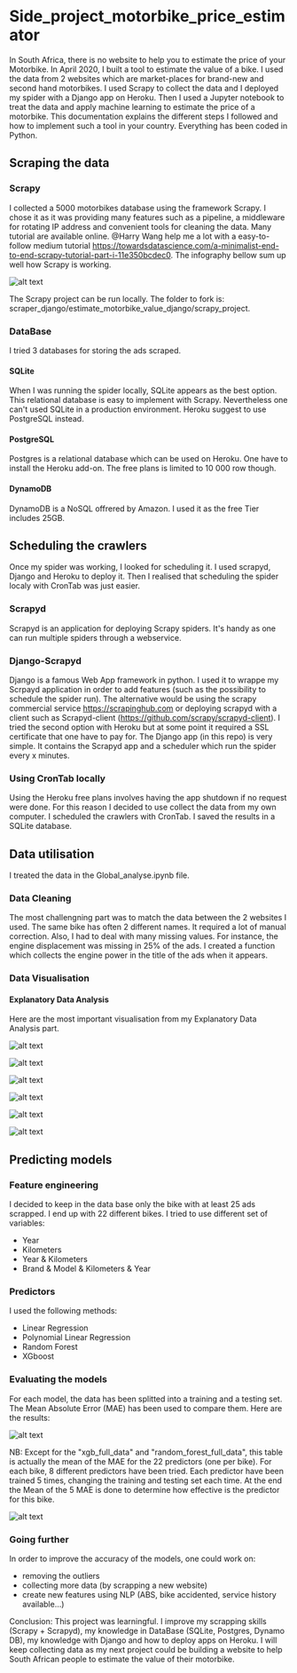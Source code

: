 # Side_project_motorbike_price_estimator

In South Africa, there is no website to help you to estimate the price of your Motorbike. In April 2020, I built a tool to estimate the value of a bike. I used the data from 2 websites which are market-places for brand-new and second hand motorbikes. I used Scrapy to collect the data and I deployed my spider with a Django app on Heroku. Then I used a Jupyter notebook to treat the data and apply machine learning to estimate the price of a motorbike. This documentation explains the different steps I followed and how to implement such a tool in your country. Everything has been coded in Python.

## Scraping the data
### Scrapy

I collected a 5000 motorbikes database using the framework Scrapy. I chose it as it was providing many features such as a pipeline, a middleware for rotating IP address and convenient tools for cleaning the data.
Many tutorial are available online. @Harry Wang help me a lot with a easy-to-follow medium tutorial https://towardsdatascience.com/a-minimalist-end-to-end-scrapy-tutorial-part-i-11e350bcdec0. 
The infography bellow sum up well how Scrapy is working. 

![alt text](https://github.com/henri45/estimate_motorbike_value_django/blob/master/Screen/scrapy_logic.png)


The Scrapy project can be run locally. The folder to fork is: scraper_django/estimate_motorbike_value_django/scrapy_project. 

### DataBase
I tried 3 databases for storing the ads scraped.
#### SQLite
When I was running the spider locally, SQLite appears as the best option. This relational database is easy to implement with Scrapy. Nevertheless one can't used SQLite in a production environment. Heroku suggest to use PostgreSQL instead.

#### PostgreSQL
Postgres is a relational database which can be used on Heroku. One have to install the Heroku add-on. The free plans is limited to 10 000 row though.

#### DynamoDB
DynamoDB is a NoSQL offrered by Amazon. I used it as the free Tier includes 25GB.

## Scheduling the crawlers
Once my spider was working, I looked for scheduling it. I used scrapyd, Django and Heroku to deploy it. Then I realised that scheduling the spider localy with CronTab was just easier.
### Scrapyd
Scrapyd is an application for deploying Scrapy spiders. It's handy as one can run multiple spiders through a webservice. 

### Django-Scrapyd
Django is a famous Web App framework in python. I used it to wrappe my Scrpayd application in order to add features (such as the possibility to schedule the spider run). The alternative would be using the scrapy commercial service https://scrapinghub.com or deploying scrapyd with a client such as Scrapyd-client (https://github.com/scrapy/scrapyd-client). I tried the second option with Heroku but at some point it required a SSL certificate that one have to pay for.
The Django app (in this repo) is very simple. It contains the Scrapyd app and a scheduler which run the spider every x minutes.

### Using CronTab locally
Using the Heroku free plans involves having the app shutdown if no request were done. For this reason I decided to use collect the data from my own computer. I scheduled the crawlers with CronTab. I saved the results in a SQLite database. 

## Data utilisation
I treated the data in the Global_analyse.ipynb file.

### Data Cleaning
The most challengning part was to match the data between the 2 websites I used. The same bike has often 2 different names. It required a lot of manual correction. Also, I had to deal with many missing values. For instance, the engine displacement was missing in 25% of the ads. I created a function which collects the engine power in the title of the ads when it appears. 

### Data Visualisation

#### Explanatory Data Analysis
Here are the most important visualisation from my Explanatory Data Analysis part.

![alt text](https://github.com/henri45/estimate_motorbike_value_django/blob/master/Screen/Ads_type.png)

![alt text](https://github.com/henri45/estimate_motorbike_value_django/blob/master/Screen/Brands.png)

![alt text](https://github.com/henri45/estimate_motorbike_value_django/blob/master/Screen/Km_hist.png)

![alt text](https://github.com/henri45/estimate_motorbike_value_django/blob/master/Screen/Year_old_hist.png)

![alt text](https://github.com/henri45/estimate_motorbike_value_django/blob/master/Screen/Price_hist.png)

![alt text](https://github.com/henri45/estimate_motorbike_value_django/blob/master/Screen/BMW800GS.png)

## Predicting models
### Feature engineering

I decided to keep in the data base only the bike with at least 25 ads scrapped.  I end up with 22 different bikes. I tried to use different set of variables:

- Year
- Kilometers
- Year & Kilometers
- Brand & Model & Kilometers & Year

### Predictors 

I used the following methods:

- Linear Regression
- Polynomial Linear Regression
- Random Forest
- XGboost

### Evaluating the models

For each model, the data has been splitted into a training and a testing set. The Mean Absolute Error (MAE) has been used to compare them. Here are the results: 

![alt text](https://github.com/henri45/estimate_motorbike_value_django/blob/master/Screen/results_model.png)

NB: Except for the "xgb_full_data" and "random_forest_full_data", this table is actually the mean of the MAE for the 22 predictors (one per bike). For each bike, 8 different predictors have been tried. Each predictor have been trained 5 times, changing the training and testing set each time. At the end the Mean of the 5 MAE is done to determine how effective is the predictor for this bike.

![alt text](https://github.com/henri45/estimate_motorbike_value_django/blob/master/Screen/result_model_bmw800Fgs.png)

### Going further

In order to improve the accuracy of the models, one could work on:
- removing the outliers
- collecting more data (by scrapping a new website)
- create new features using NLP (ABS, bike accidented, service history available...)

Conclusion: This project was learningful. I improve my scrapping skills (Scrapy + Scrapyd), my knowledge in DataBase (SQLite, Postgres, Dynamo DB), my knowledge with Django and how to deploy apps on Heroku. I will keep collecting data as my next project could be building a website to help South African people to estimate the value of their motorbike.
